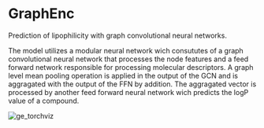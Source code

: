 # GraphEnc
Prediction of lipophilicity with graph convolutional neural networks.

The model utilizes a modular neural network wich consututes of a graph convolutional neural network that processes the node features and a feed forward network responsible for processing molecular descriptors. A graph level mean pooling operation is applied in the output of the GCN and is aggragated with the output of the FFN by addition. The aggragated vector is processed by another feed forward neural network wich predicts the logP value of a compound. 

![ge_torchviz](https://github.com/ToniaMera/GraphEnc/assets/77622398/e347f711-df97-4a50-a25a-cd955076adfc)
